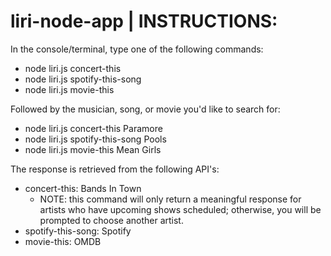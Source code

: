 # liri-node-app | INSTRUCTIONS:
In the console/terminal, type one of the following commands:
   * node liri.js concert-this
   * node liri.js spotify-this-song
   * node liri.js movie-this

Followed by the musician, song, or movie you'd like to search for:
   * node liri.js concert-this Paramore
   * node liri.js spotify-this-song Pools
   * node liri.js movie-this Mean Girls

The response is retrieved from the following API's:
   * concert-this: Bands In Town
        * NOTE: this command will only return a meaningful response for artists who have upcoming shows scheduled; otherwise, you will be prompted to choose another artist.
   * spotify-this-song: Spotify
   * movie-this: OMDB
